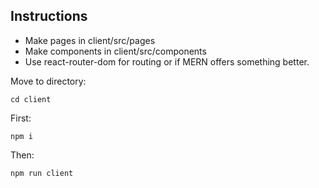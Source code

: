 ## Instructions
- Make pages in client/src/pages
- Make components in client/src/components
- Use react-router-dom for routing or if MERN offers something better.

Move to directory:

    cd client
First:

    npm i
Then:

    npm run client
